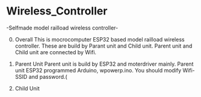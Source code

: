 # Wireless_Controller

-Selfmade model railload wireless controller-

0. Overall
   This is mocrocomputer ESP32 based model railload wireless controller. 
   These are build by Parant unit and Child unit.
   Parent unit and Child unit are connected by Wifi.

2. Parent Unit
   Parent unit is build by ESP32 and moterdriver mainly.
   Parent unit ESP32 programmed Arduino, wpowerp.ino.
   You should modify Wifi-SSID and password.(

4. Child Unit
   
